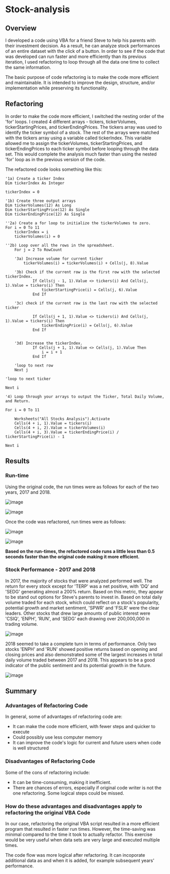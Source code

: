 # Stock-analysis

## Overview

I developed a code using VBA for a friend Steve to help his parents with their investment decision. As a result, he can analyze stock performances of an entire dataset with the click of a button. In order to see if the code that was developed can run faster and more efficiently than its previous iteration, I used refactoring to loop through all the data one time to collect the same information. 

The basic purpose of code refactoring is to make the code more efficient and maintainable. It is intended to improve the design, structure, and/or implementation while preserving its functionality.

## Refactoring ##

In order to make the code more efficient, I switched the nesting order of the 'for' loops. I created 4 different arrays - tickers, tickerVolumes, tickerStartingPrices, and tickerEndingPrices. The tickers array was used to identify the ticker symbol of a stock. The rest of the arrays were matched with the tickers array using a variable called  tickerIndex. This variable allowed me to assign the tickerVolumes, tickerStartingPrices, and tickerEndingPrices to each ticker symbol before looping through the data set. This would complete the analysis much faster than using the nested 'for' loop as in the previous version of the code. 

The refactored code looks something like this:

    '1a) Create a ticker Index
    Dim tickerIndex As Integer
    
    tickerIndex = 0
    
    '1b) Create three output arrays
    Dim tickerVolumes(12) As Long
    Dim tickerStartingPrice(12) As Single
    Dim tickerEndingPrice(12) As Single
        
    ''2a) Create a for loop to initialize the tickerVolumes to zero.
    For i = 0 To 11
        tickerIndex = i
        tickerVolumes(i) = 0
    
    ''2b) Loop over all the rows in the spreadsheet.
        For j = 2 To RowCount
    
        '3a) Increase volume for current ticker
            tickerVolumes(i) = tickerVolumes(i) + Cells(j, 8).Value
                
        '3b) Check if the current row is the first row with the selected tickerIndex.
                If Cells(j - 1, 1).Value <> tickers(i) And Cells(j, 1).Value = tickers(i) Then
                    tickerStartingPrice(i) = Cells(j, 6).Value
                End If

        '3c) check if the current row is the last row with the selected ticker
        
                If Cells(j + 1, 1).Value <> tickers(i) And Cells(j, 1).Value = tickers(i) Then
                    tickerEndingPrice(i) = Cells(j, 6).Value
                End If
      

        '3d) Increase the tickerIndex.
                If Cells(j + 1, 1).Value <> Cells(j, 1).Value Then
                    i = i + 1
                End If
        
        'loop to next row
        Next j
        
    'loop to next ticker
    
    Next i
    
    '4) Loop through your arrays to output the Ticker, Total Daily Volume, and Return.
    
    For i = 0 To 11
    
        Worksheets("All Stocks Analysis").Activate
        Cells(4 + i, 1).Value = tickers(i)
        Cells(4 + i, 2).Value = tickerVolumes(i)
        Cells(4 + i, 3).Value = tickerEndingPrice(i) / tickerStartingPrice(i) - 1
        
    Next i
 
## Results

### Run-time ###

Using the original code, the run times were as follows for each of the two years, 2017 and 2018.

![image](https://github.com/amberwnaushahi/stock-analysis/blob/main/Resources/original_code_2017.png)

![image](https://github.com/amberwnaushahi/stock-analysis/blob/main/Resources/original_code_2018.png)

Once the code was refactored, run times were as follows:

![image](https://github.com/amberwnaushahi/stock-analysis/blob/main/Resources/VBA_Challenge_2017.png)

![image](https://github.com/amberwnaushahi/stock-analysis/blob/main/Resources/VBA_Challenge_2018.png)

**Based on the run-times, the refactored code runs a little less than 0.5 seconds faster than the original code making it more efficient.**

### Stock Performance - 2017 and 2018

In 2017, the majority of stocks that were analyzed performed well. The return for every stock except for 'TERP' was a net positive, with 'DQ' and 'SEDG' generating almost a 200% return. Based on this metric, they appear to be stand out options for Steve's parents to invest in. Based on total daily volume traded for each stock, which could reflect on a stock's popularity, potential growth and market sentiment, 'SPWR' and 'FSLR' were the clear leaders. Other stocks that drew large amounts of public interest were 'CSIQ', 'ENPH', 'RUN', and 'SEDG' each drawing over 200,000,000 in trading volume.

![image](https://github.com/amberwnaushahi/stock-analysis/blob/main/Resources/performance_2017.png)

2018 seemed to take a complete turn in terms of performance. Only two stocks 'ENPH' and 'RUN' showed positive returns based on opening and closing prices and also demonstrated some of the largest increases in total daily volume traded between 2017 and 2018. This appears to be a good indicator of the public sentiment and its potential growth in the future.

![image](https://github.com/amberwnaushahi/stock-analysis/blob/main/Resources/performance_2018.png)

## Summary

### Advantages of Refactoring Code
In general, some of advantages of refactoring code are:
* It can make the code more efficient, with fewer steps and quicker to execute
* Could possibly use less computer memory
* It can improve the code's logic for current and future users when code is well structured


### Disadvantages of Refactoring Code
Some of the cons of refactoring include:
* It can be time-consuming, making it inefficient.
* There are chances of errors, especially if original code writer is not the one refactoring. Some logical steps could be missed.

### How do these advantages and disadvantages apply to refactoring the original VBA Code

In our case, refactoring the original VBA script resulted in a more efficient program that resulted in faster run times. However, the time-saving was minimal compared to the time it took to actually refactor. This exercise would be very useful when data sets are very large and executed multiple times.

The code flow was more logical after refactoring. It can incoporate additional data as and when it is added, for example subsequent years' performance. 

